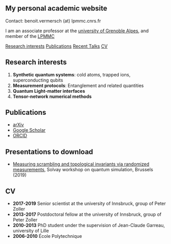 ## My personal academic website
Contact: benoit.vermersch (at) lpmmc.cnrs.fr

I am an associate professor at the [university of Grenoble Alpes](https://www.univ-grenoble-alpes.fr), and member of the [LPMMC](https://lpmmc.cnrs.fr/)

[Research interests](#research)
[Publications](#publications)
[Recent Talks](#talks)
[CV](#cv)


## <a name="research"> </a> Research interests

1. **Synthetic quantum systems**: cold atoms, trapped ions, superconducting qubits
2. **Measurement protocols**: Entanglement and related quantities
3. **Quantum Light-matter interfaces**
4. **Tensor-network numerical methods**

## <a name="publications"> </a> Publications

- [arXiv](https://arxiv.org/search/?searchtype=author&query=Vermersch%2C+B)
- [Google Scholar](https://scholar.google.com/citations?user=gbPKVn4AAAAJ&hl=en)
- [ORCID](https://orcid.org/0000-0001-6781-2079)

## Presentations to download

- [Measuring scrambling and topological invariants via randomized measurements](Talks/20190218Vermersch_SolvayConference.pdf), Solvay workshop on quantum simulation, Brussels (2019)

## CV
- **2017-2019** Senior scientist at the university of Innsbruck, group of Peter Zoller
- **2013-2017** Postdoctoral fellow at the university of Innsbruck, group of Peter Zoller
- **2010-2013** PhD student under the supervision of Jean-Claude Garreau, university of Lille
- **2006-2010** École Polytechnique
